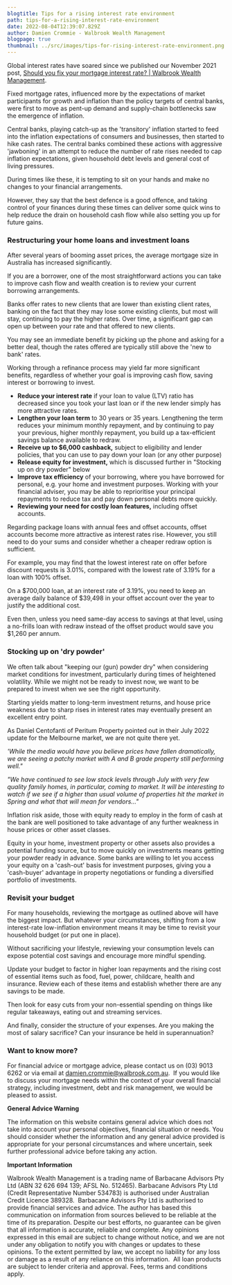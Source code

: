 ```yaml
---
blogtitle: Tips for a rising interest rate environment
path: tips-for-a-rising-interest-rate-environment
date: 2022-08-04T12:39:07.829Z
author: Damien Crommie - Walbrook Wealth Management
blogpage: true
thumbnail: ../src/images/tips-for-rising-interest-rate-environment.png
---
```

Global interest rates have soared since we published our November 2021 post, [Should you fix your mortgage interest rate? | Walbrook Wealth Management](https://news.walbrook.com.au/should-you-fix-your-mortgage-interest-rate/).

Fixed mortgage rates, influenced more by the expectations of market participants for growth and inflation than the policy targets of central banks, were first to move as pent-up demand and supply-chain bottlenecks saw the emergence of inflation.

Central banks, playing catch-up as the 'transitory' inflation started to feed into the inflation expectations of consumers and businesses, then started to hike cash rates. The central banks combined these actions with aggressive 'jawboning' in an attempt to reduce the number of rate rises needed to cap inflation expectations, given household debt levels and general cost of living pressures.

During times like these, it is tempting to sit on your hands and make no changes to your financial arrangements.

However, they say that the best defence is a good offence, and taking control of your finances during these times can deliver some quick wins to help reduce the drain on household cash flow while also setting you up for future gains.

### **Restructuring your home loans and investment loans**

After several years of booming asset prices, the average mortgage size in Australia has increased significantly.

If you are a borrower, one of the most straightforward actions you can take to improve cash flow and wealth creation is to review your current borrowing arrangements.

Banks offer rates to new clients that are lower than existing client rates, banking on the fact that they may lose some existing clients, but most will stay, continuing to pay the higher rates. Over time, a significant gap can open up between your rate and that offered to new clients.

You may see an immediate benefit by picking up the phone and asking for a better deal, though the rates offered are typically still above the 'new to bank' rates.

Working through a refinance process may yield far more significant benefits, regardless of whether your goal is improving cash flow, saving interest or borrowing to invest.

* **Reduce your interest rate** if your loan to value (LTV) ratio has decreased since you took your last loan or if the new lender simply has more attractive rates.
* **Lengthen your loan term** to 30 years or 35 years. Lengthening the term reduces your minimum monthly repayment, and by continuing to pay your previous, higher monthly repayment, you build up a tax-efficient savings balance available to redraw.
* **Receive up to $6,000 cashback,** subject to eligibility and lender policies, that you can use to pay down your loan (or any other purpose)
* **Release equity for investment,** which is discussed further in "Stocking up on dry powder" below
* **Improve tax efficiency** of your borrowing, where you have borrowed for personal, e.g. your home and investment purposes. Working with your financial adviser, you may be able to reprioritise your principal repayments to reduce tax and pay down personal debts more quickly.
* **Reviewing your need for costly loan features,** including offset accounts. 

Regarding package loans with annual fees and offset accounts, offset accounts become more attractive as interest rates rise. However, you still need to do your sums and consider whether a cheaper redraw option is sufficient.

For example, you may find that the lowest interest rate on offer before discount requests is 3.01%, compared with the lowest rate of 3.19% for a loan with 100% offset. 

On a $700,000 loan, at an interest rate of 3.19%, you need to keep an average daily balance of $39,498 in your offset account over the year to justify the additional cost. 

Even then, unless you need same-day access to savings at that level, using a no-frills loan with redraw instead of the offset product would save you $1,260 per annum.

### **Stocking up on 'dry powder'**

We often talk about "keeping our (gun) powder dry" when considering market conditions for investment, particularly during times of heightened volatility. While we might not be ready to invest now, we want to be prepared to invest when we see the right opportunity.

Starting yields matter to long-term investment returns, and house price weakness due to sharp rises in interest rates may eventually present an excellent entry point.  

As Daniel Centofanti of Peritum Property pointed out in their July 2022 update for the Melbourne market, we are not quite there yet.

*'While the media would have you believe prices have fallen dramatically, we are seeing a patchy market with A and B grade property still performing well."* 

*"We have continued to see low stock levels through July with very few quality family homes, in particular, coming to market. It will be interesting to watch if we see if a higher than usual volume of properties hit the market in Spring and what that will mean for vendors..."*

Inflation risk aside, those with equity ready to employ in the form of cash at the bank are well positioned to take advantage of any further weakness in house prices or other asset classes.

Equity in your home, investment property or other assets also provides a potential funding source, but to move quickly on investments means getting your powder ready in advance. Some banks are willing to let you access your equity on a 'cash-out' basis for investment purposes, giving you a 'cash-buyer' advantage in property negotiations or funding a diversified portfolio of investments.

### **Revisit your budget**

For many households, reviewing the mortgage as outlined above will have the biggest impact. But whatever your circumstances, shifting from a low interest-rate low-inflation environment means it may be time to revisit your household budget (or put one in place).

Without sacrificing your lifestyle, reviewing your consumption levels can expose potential cost savings and encourage more mindful spending. 

Update your budget to factor in higher loan repayments and the rising cost of essential items such as food, fuel, power, childcare, health and insurance. Review each of these items and establish whether there are any savings to be made.

Then look for easy cuts from your non-essential spending on things like regular takeaways, eating out and streaming services.

And finally, consider the structure of your expenses. Are you making the most of salary sacrifice? Can your insurance be held in superannuation?

### Want to know more?

For financial advice or mortgage advice, please contact us on (03) 9013 6262 or via email at damien.crommie@walbrook.com.au.  If you would like to discuss your mortgage needs within the context of your overall financial strategy, including investment, debt and risk management, we would be pleased to assist.

**General Advice Warning**

The information on this website contains general advice which does not take into account your personal objectives, financial situation or needs. You should consider whether the information and any general advice provided is appropriate for your personal circumstances and where uncertain, seek further professional advice before taking any action.

**Important Information**

Walbrook Wealth Management is a trading name of Barbacane Advisors Pty Ltd (ABN 32 626 694 139; AFSL No. 512465). Barbacane Advisors Pty Ltd (Credit Representative Number 534783) is authorised under Australian Credit Licence 389328.  Barbacane Advisors Pty Ltd is authorised to provide financial services and advice. The author has based this communication on information from sources believed to be reliable at the time of its preparation. Despite our best efforts, no guarantee can be given that all information is accurate, reliable and complete. Any opinions expressed in this email are subject to change without notice, and we are not under any obligation to notify you with changes or updates to these opinions. To the extent permitted by law, we accept no liability for any loss or damage as a result of any reliance on this information.  All loan products are subject to lender criteria and approval. Fees, terms and conditions apply.